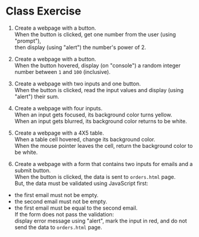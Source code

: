 # Class Exercise

1. Create a webpage with a button.  
   When the button is clicked, get one number from the user (using "prompt"),  
   then display (using "alert") the number's power of 2.

2. Create a webpage with a button.  
   When the button hovered, display (on "console") a random integer number between `1` and `100` (inclusive).

3. Create a webpage with two inputs and one button.  
   When the button is clicked, read the input values and display (using "alert") their sum.

4. Create a webpage with four inputs.  
   When an input gets focused, its background color turns yellow.  
   When an input gets blurred, its background color returns to be white.

5. Create a webpage with a 4X5 table.  
   When a table cell hovered, change its background color.  
   When the mouse pointer leaves the cell, return the background color to be white.

6. Create a webpage with a form that contains two inputs for emails and a submit button.  
   When the button is clicked, the data is sent to `orders.html` page.  
   But, the data must be validated using JavaScript first:

- the first email must not be empty.
- the second email must not be empty.
- the first email must be equal to the second email.  
  If the form does not pass the validation:  
  display error message using "alert", mark the input in red, and do not send the data to `orders.html` page.
